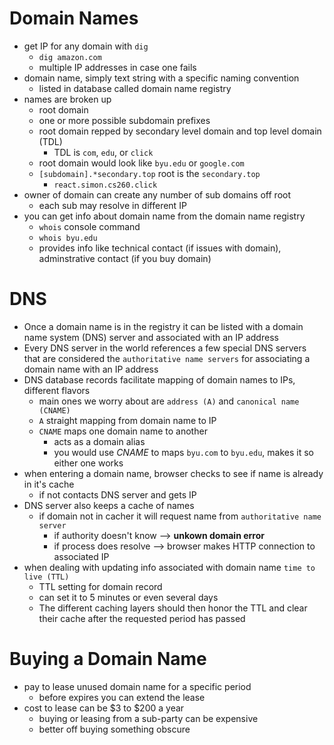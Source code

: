 # Domain Names
- get IP for any domain with `dig`
    - `dig amazon.com`
    - multiple IP addresses in case one fails
- domain name, simply text string with a specific naming convention
    - listed in database called domain name registry
- names are broken up
    - root domain
    - one or more possible subdomain prefixes
    - root domain repped by secondary level domain and top level domain (TDL)
        - TDL is `com`, `edu`, or `click`
    - root domain would look like `byu.edu` or `google.com`
    - `[subdomain].*secondary.top` root is the `secondary.top`
        - `react.simon.cs260.click`
- owner of domain can create any number of sub domains off root
    - each sub may resolve in different IP
- you can get info about domain name from the domain name registry
    - `whois` console command
    - `whois byu.edu`
    - provides info like technical contact (if issues with domain), adminstrative contact (if you buy domain)

# DNS
- Once a domain name is in the registry it can be listed with a domain name system (DNS) server and associated with an IP address
- Every DNS server in the world references a few special DNS servers that are considered the `authoritative name servers` for associating a domain name with an IP address
- DNS database records facilitate mapping of domain names to IPs, different flavors
    - main ones we worry about are `address (A)` and `canonical name (CNAME)`
    - `A` straight mapping from domain name to IP
    - `CNAME` maps one domain name to another
        - acts as a domain alias
        - you would use _CNAME_ to maps `byu.com` to `byu.edu`, makes it so either one works
- when entering a domain name, browser checks to see if name is already in it's cache
    - if not contacts DNS server and gets IP
- DNS server also keeps a cache of names
    - if domain not in cacher it will request name from `authoritative name server`
        - if authority doesn't know --> **unkown domain error**
        - if process does resolve --> browser makes HTTP connection to associated IP
- when dealing with updating info associated with domain name `time to live (TTL)`
    - TTL setting for domain record
    - can set it to 5 minutes or even several days
    - The different caching layers should then honor the TTL and clear their cache after the requested period has passed

# Buying a Domain Name
- pay to lease unused domain name for a specific period
    - before expires you can extend the lease
- cost to lease can be $3 to $200 a year
    - buying or leasing from a sub-party can be expensive
    - better off buying something obscure
